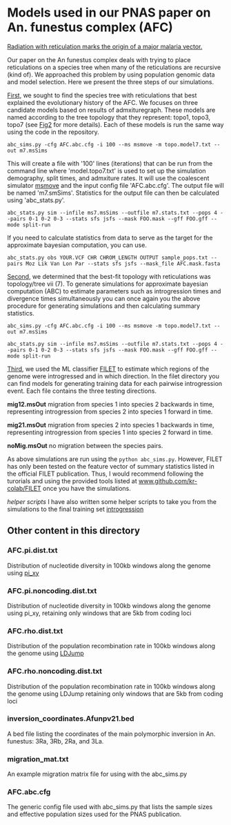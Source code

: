 # Models used in our PNAS paper on An. funestus complex (AFC)
[Radiation with reticulation marks the origin of a major malaria vector.](LINK)

Our paper on the An funestus complex deals with trying to place reticulations on a species tree when many of the reticulations are recursive (kind of). We approached this problem by using population genomic data and model selection. Here we present the three steps of our simulations.

[First](abcrf), we sought to find the species tree with reticulations that best explained the evolutionary history of the AFC. We focuses on three candidate models based on results of admxituregraph. These models are named according to the tree topology that they represent: topo1, topo3, topo7 (see [Fig2](LINK) for more details). Each of these models is run the same way using the code in the repository.  

`abc_sims.py -cfg AFC.abc.cfg -i 100 --ms msmove -m topo.model7.txt --out m7.msSims`

This will create a file with '100' lines (iterations) that can be run from the command line where 'model.topo7.txt' is used to set up the simulation demography, split times, and admxiture rates. It will use the coalescent simulator [msmove](https://github.com/geneva/msmove) and the input config file 'AFC.abc.cfg'. The output file will be named 'm7.smSims'. Statistics for the output file can then be calculated using 'abc_stats.py'.  

`abc_stats.py sim --infile ms7.msSims --outfile m7.stats.txt --pops 4 --pairs 0-1 0-2 0-3 --stats sfs jsfs --mask FOO.mask --gff FOO.gff --mode split-run`

If you need to calculate statistics from data to serve as the target for the approximate bayesian computation, you can use.  

`abc_stats.py obs YOUR.VCF CHR CHROM_LENGTH OUTPUT sample_pops.txt --pairs Moz Lik Van Lon Par --stats sfs jsfs --mask_file AFC.mask.fasta`


[Second](abc_tree7), we determined that the best-fit topology with reticulations was topology/tree vii (7). To generate simulations for approximate bayesian computation (ABC) to estimate parameters such as introgression times and divergence times simultaneously you can once again you the above procedure for generating simulations and then calculating summary statistics.  

`abc_sims.py -cfg AFC.abc.cfg -i 100 --ms msmove -m topo.model7.txt --out m7.msSims`

`abc_stats.py sim --infile ms7.msSims --outfile m7.stats.txt --pops 4 --pairs 0-1 0-2 0-3 --stats sfs jsfs --mask FOO.mask --gff FOO.gff --mode split-run`


[Third](filet), we used the ML classifier [FILET](https://journals.plos.org/plosgenetics/article?id=10.1371/journal.pgen.1007341) to estimate which regions of the genome were introgressed and in which direction. In the filet directory you can find models for generating training data for each pairwise introgression event. Each file contains the three testing directions.

**mig12.msOut** migration from species 1 into species 2 backwards in time, representing introgression from species 2 into species 1 forward in time.

**mig21.msOut** migration from species 2 into species 1 backwards in time, representing introgression from species 1 into species 2 forward in time.

**noMig.msOut** no migration between the species pairs.

As above simulations are run using the `python abc_sims.py`. However, FILET has only been tested on the feature vector of summary statistics listed in the official FILET publication. Thus, I would recommend following the turorials and using the provided tools listed at www.github.com/kr-colab/FILET once you have the simulations.

*helper scripts* I have also written some helper scripts to take you from the simulations to the final training set [introgression](https://github.com/stsmall/An_funestus/tree/master/introgression)


## Other content in this directory

### AFC.pi.dist.txt
Distribution of nucleotide diversity in 100kb windows along the genome using [pi_xy](https://github.com/ksamuk/pixy)
### AFC.pi.noncoding.dist.txt
Distribution of nucleotide diversity in 100kb windows along the genome using pi_xy, retaining only windows that are 5kb from coding loci
### AFC.rho.dist.txt
Distribution of the population recombination rate in 100kb windows along the genome using [LDJump](https://onlinelibrary.wiley.com/doi/full/10.1111/1755-0998.12994)
### AFC.rho.noncoding.dist.txt
Distribution of the population recombination rate in 100kb windows along the genome using LDJump retaining only windows that are 5kb from coding loci
### inversion_coordinates.Afunpv21.bed
A bed file listing the coordinates of the main polymorphic inversion in An. funestus: 3Ra, 3Rb, 2Ra, and 3La.
### migration_mat.txt
An example migration matrix file for using with the abc_sims.py
### AFC.abc.cfg
The generic config file used with abc_sims.py that lists the sample sizes and effective population sizes used for the PNAS publication.
